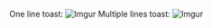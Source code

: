One line toast:
![Imgur](https://i.imgur.com/v5DU5rI.png)
Multiple lines toast:
![Imgur](https://i.imgur.com/5N5xhAN.png)
